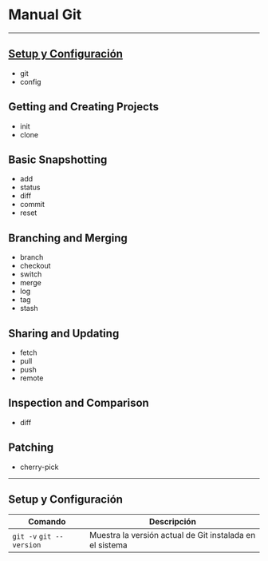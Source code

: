 # Manual Git

---

## [Setup y Configuración](#setup-y-configuración)

- git
- config

## Getting and Creating Projects

- init
- clone

## Basic Snapshotting

- add
- status
- diff
- commit
- reset

## Branching and Merging

- branch
- checkout
- switch
- merge
- log
- tag
- stash

## Sharing and Updating

- fetch
- pull
- push
- remote

## Inspection and Comparison

- diff

## Patching

- cherry-pick

---

## Setup y Configuración

| Comando | Descripción |
|---------|-------------|
| `git -v` `git --version`|Muestra la versión actual de Git instalada en el sistema|
